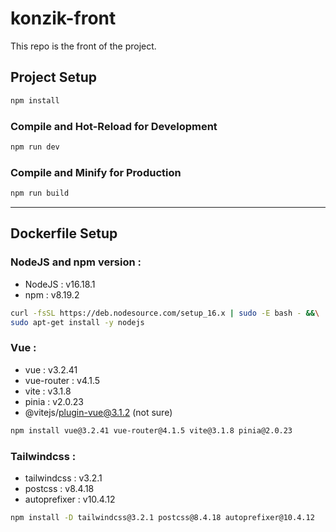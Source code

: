 # konzik-front

This repo is the front of the project.

## Project Setup

```sh
npm install
```

### Compile and Hot-Reload for Development

```sh
npm run dev
```

### Compile and Minify for Production

```sh
npm run build
```
---

## Dockerfile Setup

### NodeJS and npm version :
- NodeJS : v16.18.1
- npm : v8.19.2
```sh
curl -fsSL https://deb.nodesource.com/setup_16.x | sudo -E bash - &&\
sudo apt-get install -y nodejs
```

### Vue :
- vue : v3.2.41
- vue-router : v4.1.5
- vite : v3.1.8
- pinia : v2.0.23
- @vitejs/plugin-vue@3.1.2 (not sure)
```sh
npm install vue@3.2.41 vue-router@4.1.5 vite@3.1.8 pinia@2.0.23
```

### Tailwindcss :
- tailwindcss : v3.2.1
- postcss : v8.4.18
- autoprefixer : v10.4.12
```sh
npm install -D tailwindcss@3.2.1 postcss@8.4.18 autoprefixer@10.4.12
```
